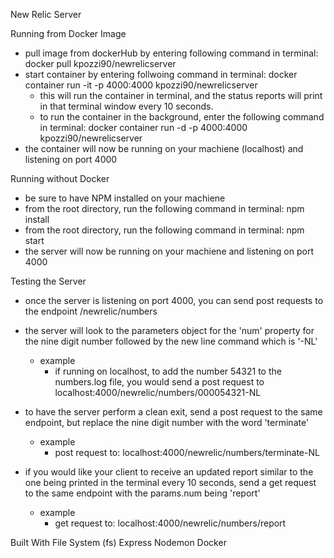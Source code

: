 New Relic Server

Running from Docker Image

  - pull image from dockerHub by entering following command in terminal: docker pull kpozzi90/newrelicserver
  - start container by entering follwoing command in terminal: docker container run -it -p 4000:4000 kpozzi90/newrelicserver
      - this will run the container in terminal, and the status reports will print in that terminal window every 10 seconds. 
      - to run the container in the background, enter the following command in terminal: docker container run -d -p 4000:4000 kpozzi90/newrelicserver
  - the container will now be running on your machiene (localhost) and listening on port 4000

Running without Docker

  - be sure to have NPM installed on your machiene
  - from the root directory, run the following command in terminal: npm install
  - from the root directory, run the following command in terminal: npm start
  - the server will now be running on your machiene and listening on port 4000

Testing the Server

  - once the server is listening on port 4000, you can send post requests to the endpoint /newrelic/numbers
  - the server will look to the parameters object for the 'num' property for the nine digit number followed by the new line command which is '-NL'
    - example
      - if running on localhost, to add the number 54321 to the numbers.log file, you would send a post request to localhost:4000/newrelic/numbers/000054321-NL

  - to have the server perform a clean exit, send a post request to the same endpoint, but replace the nine digit number with the word 'terminate'
    - example
      - post request to: localhost:4000/newrelic/numbers/terminate-NL

  - if you would like your client to receive an updated report similar to the one being printed in the terminal every 10 seconds, send a get request to the same endpoint with the params.num being 'report'
    - example
      - get request to: localhost:4000/newrelic/numbers/report


Built With
File System (fs)
Express
Nodemon
Docker